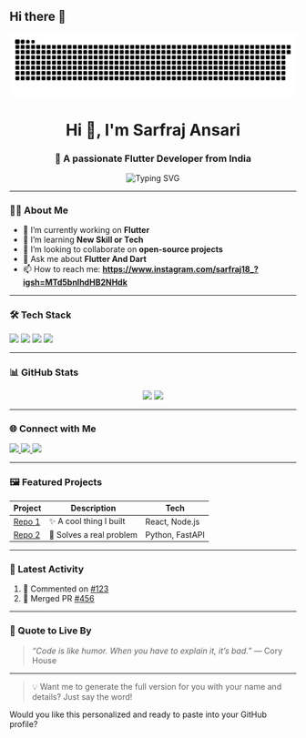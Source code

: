 ## Hi there 👋
<img src="https://raw.githubusercontent.com/AkashRajpurohit/AkashRajpurohit/master/assets/github-snake-dark.svg" />
<h1 align="center">Hi 👋, I'm Sarfraj Ansari</h1>
<h3 align="center">🎨 A passionate Flutter Developer from India </h3>

<p align="center">
  <img src="https://readme-typing-svg.demolab.com?font=Fira+Code&duration=2500&pause=1000&center=true&width=435&lines=Code.+Create.+Repeat.;Lifelong+Learner+%E2%9C%A8;Open+Source+Contributor+%F0%9F%92%AA" alt="Typing SVG" />
</p>
<!-- <img src="https://readme-typing-svg.demolab.com?font=Fira+Code&pause=1000&width=435&lines=Hi+I+am+Sarfraj;Learning+Flutter+Development;Open+to+Collaboration" /> -->


---

### 🧑‍💻 About Me

- 🔭 I’m currently working on **Flutter**
- 🌱 I’m learning **New Skill or Tech**
- 👯 I’m looking to collaborate on **open-source projects**
- 💬 Ask me about **Flutter And Dart**
- 📫 How to reach me: **https://www.instagram.com/sarfraj18_?igsh=MTd5bnlhdHB2NHdk**

---

### 🛠️ Tech Stack

<p align="left">
  <img src="https://cdn.jsdelivr.net/gh/devicons/devicon/icons/flutter/flutter-original.svg" width="40"/>
  <img src="https://cdn.jsdelivr.net/gh/devicons/devicon/icons/dart/dart-original.svg" width="40"/>
  <img src="https://cdn.jsdelivr.net/gh/devicons/devicon/icons/html5/html5-original.svg" width="40"/>
  <img src="https://cdn.jsdelivr.net/gh/devicons/devicon/icons/css3/css3-original.svg" width="40"/>
</p>


---

### 📊 GitHub Stats

<p align="center">
  <img src="https://github-readme-stats.vercel.app/api?username=yourusername&show_icons=true&theme=tokyonight" />
  <img src="https://github-readme-streak-stats.herokuapp.com/?user=yourusername&theme=tokyonight" />
</p>

---

### 🌐 Connect with Me

<p align="left">
  <a href="https://linkedin.com/in/yourprofile" target="_blank">
    <img src="https://img.shields.io/badge/-LinkedIn-blue?style=flat-square&logo=Linkedin&logoColor=white"/>
  </a>
  <a href="https://twitter.com/yourhandle" target="_blank">
    <img src="https://img.shields.io/badge/-Twitter-1DA1F2?style=flat-square&logo=Twitter&logoColor=white"/>
  </a>
  <a href="mailto:sarfrajahmad366@gmail.com">
    <img src="https://img.shields.io/badge/-Gmail-D14836?style=flat-square&logo=Gmail&logoColor=white"/>
  </a>
</p>

---

### 🖼️ Featured Projects

| Project | Description | Tech |
|--------|-------------|------|
| [Repo 1](https://github.com/yourusername/repo1) | ✨ A cool thing I built | React, Node.js |
| [Repo 2](https://github.com/yourusername/repo2) | 🚀 Solves a real problem | Python, FastAPI |

---

### 🔄 Latest Activity

<!-- START_SECTION:activity -->
1. 💬 Commented on [#123](https://github.com/some/repo/issues/123)
2. 🎉 Merged PR [#456](https://github.com/some/repo/pull/456)
<!-- END_SECTION:activity -->

---

### 🎯 Quote to Live By

> *“Code is like humor. When you have to explain it, it’s bad.”* — Cory House

---

> 💡 Want me to generate the full version for you with your name and details? Just say the word!

Would you like this personalized and ready to paste into your GitHub profile?

